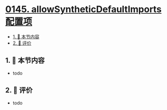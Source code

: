 # [0145. allowSyntheticDefaultImports 配置项](https://github.com/tnotesjs/TNotes.typescript/tree/main/notes/0145.%20allowSyntheticDefaultImports%20%E9%85%8D%E7%BD%AE%E9%A1%B9)

<!-- region:toc -->

- [1. 🎯 本节内容](#1--本节内容)
- [2. 🫧 评价](#2--评价)

<!-- endregion:toc -->

## 1. 🎯 本节内容

- todo

## 2. 🫧 评价

- todo

